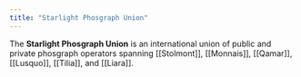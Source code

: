 ```yaml
---
title: "Starlight Phosgraph Union"
---
```


The **Starlight Phosgraph Union** is an international union of public and private phosgraph operators spanning [[Stolmont]], [[Monnais]], [[Qamar]], [[Lusquo]], [[Tilia]], and [[Liara]].
